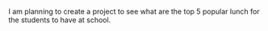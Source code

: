 I am planning to create a project to see what are the top 5 popular lunch for the students to have at school.

<!---
PoppopRoar/PoppopRoar is a ✨ special ✨ repository because its `README.md` (this file) appears on your GitHub profile.
You can click the Preview link to take a look at your changes.
--->

